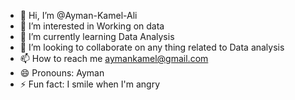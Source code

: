 - 👋 Hi, I’m @Ayman-Kamel-Ali
- 👀 I’m interested in Working on data
- 🌱 I’m currently learning Data Analysis
- 💞️ I’m looking to collaborate on any thing related to Data analysis
- 📫 How to reach me aymankamel@gmail.com
- 😄 Pronouns: Ayman
- ⚡ Fun fact: I smile when I'm angry

<!---
Ayman-Kamel-Ali/Ayman-Kamel-Ali is a ✨ special ✨ repository because its `README.md` (this file) appears on your GitHub profile.
You can click the Preview link to take a look at your changes.
--->
